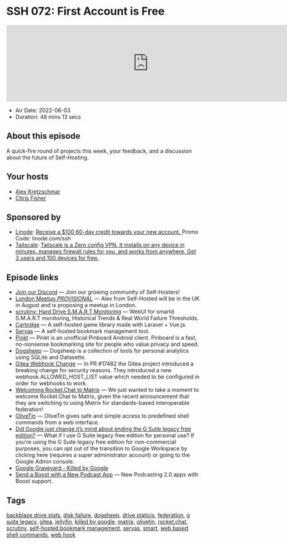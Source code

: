 # SSH 072: First Account is Free

<iframe src="https://player.fireside.fm/v2/dUlrHQih+R9KxC9i3?theme=dark" width="740" height="200" frameborder="0" scrolling="no"></iframe>

* Air Date: 2022-06-03
* Duration: 48 mins 13 secs

## About this episode

A quick-fire round of projects this week, your feedback, and a discussion about the future of Self-Hosting.

## Your hosts
* [Alex Kretzschmar](https://selfhosted.show/hosts/alexktz)
* [Chris Fisher](https://selfhosted.show/hosts/chrislas)

## Sponsored by

  * [Linode](https://linode.com/ssh): [Receive a $100 60-day credit towards your new account. ](https://linode.com/ssh) Promo Code: linode.com/ssh
  * [Tailscale](http://tailscale.com/selfhosted): [Tailscale is a Zero config VPN. It installs on any device in minutes, manages firewall rules for you, and works from anywhere. Get 3 users and 100 devices for free. ](http://tailscale.com/selfhosted)



## Episode links

  * [Join our Discord](https://selfhosted.show/discord "Join our Discord") — Join our growing community of Self-Hosters! 
  * [London Meetup *PROVISIONAL*](https://www.meetup.com/jupiterbroadcasting/events/286056077/ "London Meetup *PROVISIONAL*") — Alex from Self-Hosted will be in the UK in August and is proposing a meetup in London.
  * [scrutiny: Hard Drive S.M.A.R.T Monitoring](https://github.com/AnalogJ/scrutiny "scrutiny: Hard Drive S.M.A.R.T Monitoring") — WebUI for smartd S.M.A.R.T monitoring, Historical Trends & Real World Failure Thresholds.
  * [Cartridge](https://github.com/unclebacon-live/cartridge "Cartridge") — A self-hosted game library made with Laravel + Vue.js.
  * [Servas](https://github.com/beromir/Servas "Servas") — A self-hosted bookmark management tool.
  * [Pinkt](https://github.com/fibelatti/pinboard-kotlin "Pinkt") — Pinkt is an unofficial Pinboard Android client. Pinboard is a fast, no-nonsense bookmarking site for people who value privacy and speed. 
  * [Dogsheep](https://dogsheep.github.io/ "Dogsheep") — Dogsheep is a collection of tools for personal analytics using SQLite and Datasette. 
  * [Gitea Webhook Change](https://blog.ktz.me/gitea-webhook-change/ "Gitea Webhook Change") — In PR #17482 the Gitea project introduced a breaking change for security reasons. They introduced a new webhook.ALLOWED_HOST_LIST value which needed to be configured in order for webhooks to work.
  * [Welcoming Rocket.Chat to Matrix](https://matrix.org/blog/2022/05/30/welcoming-rocket-chat-to-matrix "Welcoming Rocket.Chat to Matrix") — We just wanted to take a moment to welcome Rocket.Chat to Matrix, given the recent announcement that they are switching to using Matrix for standards-based interoperable federation!
  * [OliveTin](https://github.com/OliveTin/OliveTin "OliveTin") — OliveTin gives safe and simple access to predefined shell commands from a web interface.
  * [Did Google just change it’s mind about ending the G Suite legacy free edition?](https://old.reddit.com/r/selfhosted/comments/urfcim/did_google_just_change_its_mind_about_ending_the/ "Did Google just change it’s mind about ending the G Suite legacy free edition?") — What if I use G Suite legacy free edition for personal use? If you’re using the G Suite legacy free edition for non-commercial purposes, you can opt out of the transition to Google Workspace by clicking here (requires a super administrator account) or going to the Google Admin console. 
  * [Google Graveyard - Killed by Google](https://killedbygoogle.com/ "Google Graveyard - Killed by Google")
  * [Send a Boost with a New Podcast App](https://podcastindex.org/apps?appTypes=app&elements=Chapters%2CValue "Send a Boost with a New Podcast App") — New Podcasting 2.0 apps with Boost support.



## Tags

[backblaze drive stats](https://selfhosted.show/tags/backblaze%20drive%20stats), [disk failure](https://selfhosted.show/tags/disk%20failure), [dogsheep](https://selfhosted.show/tags/dogsheep), [drive staticis](https://selfhosted.show/tags/drive%20staticis), [federation](https://selfhosted.show/tags/federation), [g suite legacy](https://selfhosted.show/tags/g%20suite%20legacy), [gitea](https://selfhosted.show/tags/gitea), [jellyfin](https://selfhosted.show/tags/jellyfin), [killed by google](https://selfhosted.show/tags/killed%20by%20google), [matrix](https://selfhosted.show/tags/matrix), [olivetin](https://selfhosted.show/tags/olivetin), [rocket.chat](https://selfhosted.show/tags/rocket.chat), [scrutiny](https://selfhosted.show/tags/scrutiny), [self-hosted bookmark management](https://selfhosted.show/tags/self-hosted%20bookmark%20management), [servas](https://selfhosted.show/tags/servas), [smart](https://selfhosted.show/tags/smart), [web based shell commands](https://selfhosted.show/tags/web%20based%20shell%20commands), [web hook](https://selfhosted.show/tags/web%20hook)
